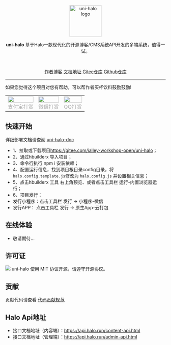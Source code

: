<p align="center">
    <a href="https://uni-halo.925i.cn" target="_blank" rel="noopener noreferrer">
        <img width="100" src="https://b.925i.cn/uni_halo/uni_halo_logo.png" alt="uni-halo logo" />
    </a>
</p>

<p align="center"><b>uni-halo</b> 基于Halo一款现代化的开源博客/CMS系统API开发的多端系统，值得一试。</p>
 
<br />
<p align="center">
	<a href="https://b.925i.cn">作者博客</a>
	<a href="https://uni-halo.925i.cn">文档地址</a>
	<a href="https://gitee.com/ialley-workshop-open/uni-halo">Gitee仓库</a>
	<a href="https://github.com/ialley-workshop-open/uni-halo">Github仓库</a>
</p>

---

如果您觉得这个项目对您有帮助，可以帮作者买杯饮料鼓励鼓励!

<table rules="none" align="center" border="0">
	<tr>
		<td>
			<center>
				<img src="https://uni-halo.925i.cn/qrcode/zfb.png" width="100%" />
				<br/>
				<font color="AAAAAA">支付宝打赏</font>
			</center>
		</td>
			<td>
			<center>
				<img src="https://uni-halo.925i.cn/qrcode/wx.png" width="100%" />
				<br/>
				<font color="AAAAAA">微信打赏</font>
			</center>
		</td>
			<td>
			<center>
				<img src="https://uni-halo.925i.cn/qrcode/qq.png" width="100%" />
				<br/>
				<font color="AAAAAA">QQ打赏</font>
			</center>
		</td>
	</tr>
</table>


## 快速开始

详细部署文档请查阅 [uni-halo-doc](https://uni-halo.925i.cn/)

- 1、拉取或下载项目<https://gitee.com/ialley-workshop-open/uni-halo>；
- 2、通过hbuilderx 导入项目；
- 3、命令行执行 npm i 安装依赖； 
- 4、配置运行信息，找到项目根目录config目录，将`halo.config.template.js`修改为 `halo.config.js` 并设置相关信息；
- 5、点击hbuilderx 工具 右上角预览、或者点击工具栏 运行-内置浏览器运行；
- 6、项目发行：
-    发行小程序：点击工具栏 发行 -> 小程序-微信
-    发行APP：  点击工具栏 发行 -> 原生App-云打包

## 在线体验

- 敬请期待...
 
 
## 许可证
<a href="https://gitee.com/ialley-workshop-open/uni-halo/master/LICENSE"><img src="https://img.shields.io/github/license/mashape/apistatus.svg"></a>
uni-halo 使用 MIT 协议开源，请遵守开源协议。

## 贡献

贡献代码请查看 [代码贡献规范](https://uni-halo.925i.cn/standard/category.html)

## Halo Api地址
- 接口文档地址（内容端）：<https://api.halo.run/content-api.html> 
- 接口文档地址（管理端）：<https://api.halo.run/admin-api.html> 